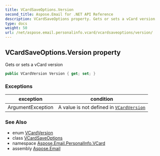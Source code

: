 ```yaml
---
title: VCardSaveOptions.Version
second_title: Aspose.Email for .NET API Reference
description: VCardSaveOptions property. Gets or sets a vCard version
type: docs
weight: 50
url: /net/aspose.email.personalinfo.vcard/vcardsaveoptions/version/
---
```

## VCardSaveOptions.Version property

Gets or sets a vCard version

```csharp
public VCardVersion Version { get; set; }
```

### Exceptions

| exception | condition |
| --- | --- |
| ArgumentException | A value is not defined in [`VCardVersion`](../../vcardversion/) |

### See Also

* enum [VCardVersion](../../vcardversion/)
* class [VCardSaveOptions](../)
* namespace [Aspose.Email.PersonalInfo.VCard](../../vcardsaveoptions/)
* assembly [Aspose.Email](../../../)


